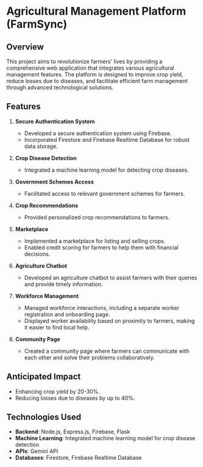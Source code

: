 # Agricultural Management Platform (FarmSync)

## Overview
This project aims to revolutionize farmers' lives by providing a comprehensive web application that integrates various agricultural management features. The platform is designed to improve crop yield, reduce losses due to diseases, and facilitate efficient farm management through advanced technological solutions.

## Features
1. **Secure Authentication System**
   - Developed a secure authentication system using Firebase.
   - Incorporated Firestore and Firebase Realtime Database for robust data storage.

2. **Crop Disease Detection**
   - Integrated a machine learning model for detecting crop diseases.

3. **Government Schemes Access**
   - Facilitated access to relevant government schemes for farmers.

4. **Crop Recommendations**
   - Provided personalized crop recommendations to farmers.

5. **Marketplace**
   - Implemented a marketplace for listing and selling crops.
   - Enabled credit scoring for farmers to help them with financial decisions.

6. **Agriculture Chatbot**
   - Developed an agriculture chatbot to assist farmers with their queries and provide timely information.

7. **Workforce Management**
   - Managed workforce interactions, including a separate worker registration and onboarding page.
   - Displayed worker availability based on proximity to farmers, making it easier to find local help.

8. **Community Page**
   - Created a community page where farmers can communicate with each other and solve their problems collaboratively.

## Anticipated Impact
- Enhancing crop yield by 20-30%.
- Reducing losses due to diseases by up to 40%.

## Technologies Used
- **Backend**: Node.js, Express.js, Firebase, Flask
- **Machine Learning**: Integrated machine learning model for crop disease detection
- **APIs**: Gemini API
- **Databases**: Firestore, Firebase Realtime Database
